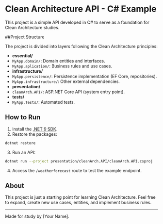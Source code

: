 # Clean Architecture API - C# Example

This project is a simple API developed in C# to serve as a foundation for Clean Architecture studies.

##Project Structure

The project is divided into layers following the Clean Architecture principles:

- **essential/**
- `MyApp.domain/`: Domain entities and interfaces.
- `MyApp.aplication/`: Business rules and use cases.
- **infrastructure/**
- `MyApp.persistence/`: Persistence implementation (EF Core, repositories).
- `MyApp.infrastructure/`: Other external dependencies.
- **presentation/**
- `cleanArch.API/`: ASP.NET Core API (system entry point).
- **tests/**
- `MyApp.Tests/`: Automated tests.

## How to Run

1. Install the [.NET 9 SDK](https://dotnet.microsoft.com/download/dotnet/9.0).
2. Restore the packages:
```sh
dotnet restore
```
3. Run an API:
```sh
dotnet run --project presentation/cleanArch.API/cleanArch.API.csproj
```
4. Access the `/weatherforecast` route to test the example endpoint.

## About

This project is just a starting point for learning Clean Architecture. Feel free to expand, create new use cases, entities, and implement business rules.

---
Made for study by [Your Name].